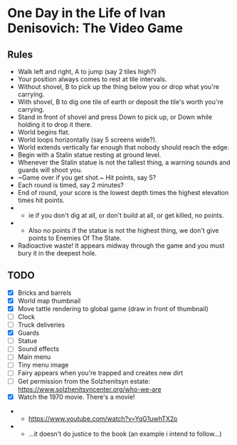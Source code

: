 # One Day in the Life of Ivan Denisovich: The Video Game

## Rules

- Walk left and right, A to jump (say 2 tiles high?)
- Your position always comes to rest at tile intervals.
- Without shovel, B to pick up the thing below you or drop what you're carrying.
- With shovel, B to dig one tile of earth or deposit the tile's worth you're carrying.
- Stand in front of shovel and press Down to pick up, or Down while holding it to drop it there.
- World begins flat.
- World loops horizontally (say 5 screens wide?).
- World extends vertically far enough that nobody should reach the edge.
- Begin with a Stalin statue resting at ground level.
- Whenever the Stalin statue is not the tallest thing, a warning sounds and guards will shoot you.
- ~Game over if you get shot.~ Hit points, say 5?
- Each round is timed, say 2 minutes?
- End of round, your score is the lowest depth times the highest elevation times hit points.
- - ie if you don't dig at all, or don't build at all, or get killed, no points.
- - Also no points if the statue is not the highest thing, we don't give points to Enemies Of The State.
- Radioactive waste! It appears midway through the game and you must bury it in the deepest hole.

## TODO

- [x] Bricks and barrels
- [x] World map thumbnail
- [x] Move tattle rendering to global game (draw in front of thumbnail)
- [ ] Clock
- [ ] Truck deliveries
- [x] Guards
- [ ] Statue
- [ ] Sound effects
- [ ] Main menu
- [ ] Tiny menu image
- [ ] Fairy appears when you're trapped and creates new dirt
- [ ] Get permission from the Solzhenitsyn estate: https://www.solzhenitsyncenter.org/who-we-are
- [x] Watch the 1970 movie. There's a movie!
- - https://www.youtube.com/watch?v=YqG1uwhTX2o
- - ...it doesn't do justice to the book (an example i intend to follow...)

